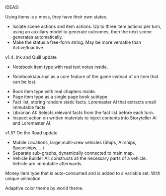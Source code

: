 IDEAS:

Using items is a mess, they have their own states.
  - Isolate scene actions and item actions. Up to three item actions per turn, using an auxiliary model to generate outcomes, then the next scene generates automatically.
  - Make the status a free-form string. May be more versatile than Active/Inactive.

v1.4. Ink and Quill update
  + Notebook item type with real text notes inside.
  - Notebook/Journal as a core feature of the game instead of an item that can be lost.
  + Book item type with real chapters inside.
  + Page item type as a single page book subtype.
  + Fact list, storing random static facts. Loremaster AI that extracts small immutable facts.
  + Librarian AI: Selects relevant facts from the fact list before each turn.
  + Inspect action on written materials to inject contents into Storyteller AI and Loremaster AI.

v1.5? On the Road update
  - Mobile Locations, large multi-crew vehicles (Ships, Airships, Spaseships, ...)
  - Separate sub-graphs, dynamically connected to main map.
  - Vehicle Builder AI: constructs all the necessary parts of a vehicle. Vehicle are immutable afterwards.

Money item type that is auto-consumed and is added to a variable set. With unique animation.

Adaptive color theme by world theme.

